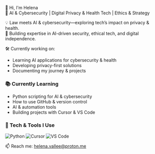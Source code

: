 👋 Hi, I'm Helena  
🚀 AI & Cybersecurity | Digital Privacy & Health Tech | Ethics & Strategy  

💡 Law meets AI & cybersecurity—exploring tech’s impact on privacy & health.  
🔗 Building expertise in AI-driven security, ethical tech, and digital independence.  

🛠 Currently working on:  
- Learning AI applications for cybersecurity & health  
- Developing privacy-first solutions  
- Documenting my journey & projects
  
### 📚 Currently Learning  
- Python scripting for AI & cybersecurity  
- How to use GitHub & version control  
- AI & automation tools  
- Building projects with Cursor & VS Code 

### 🚀 Tech & Tools I Use  
![Python](https://img.shields.io/badge/Python-3776AB?style=for-the-badge&logo=python&logoColor=white)
![Cursor](https://img.shields.io/badge/Editor-Cursor-blue?style=for-the-badge)
![VS Code](https://img.shields.io/badge/Editor-VS%20Code-007ACC?style=for-the-badge&logo=visual-studio-code&logoColor=white)

 
📫 Reach me: helena.vallee@proton.me  
